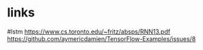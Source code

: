 # links

#lstm
https://www.cs.toronto.edu/~fritz/absps/RNN13.pdf
https://github.com/aymericdamien/TensorFlow-Examples/issues/8
